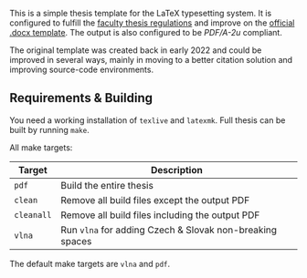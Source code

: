 This is a simple thesis template for the LaTeX typesetting system. It is configured to fulfill the [faculty thesis regulations][regulations] and improve on the [official .docx template][template]. The output is also configured to be *PDF/A-2u* compliant.

The original template was created back in early 2022 and could be improved in several ways, mainly in moving to a better citation solution and improving source-code environments.

## Requirements & Building

You need a working installation of `texlive` and `latexmk`. Full thesis can be built by running `make`.

All make targets:

| Target     | Description                                              |
|------------|----------------------------------------------------------|
| `pdf`      | Build the entire thesis                                  |
| `clean`    | Remove all build files except the output PDF             |
| `cleanall` | Remove all build files including the output PDF          |
| `vlna`     | Run `vlna` for adding Czech & Slovak non-breaking spaces |

The default make targets are `vlna` and `pdf`.

[regulations]: https://wwwmod.pedf.cuni.cz/udeska/files/opatreni_dekana/opad_k_podrobnostem_zaverecne_prace_2020.pdf
[template]: https://wwwmod.pedf.cuni.cz/udeska/files/opatreni_dekana/priloha_c_1_bakalarska_prace.docx
